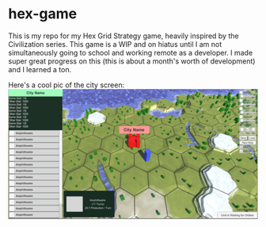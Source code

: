 # hex-game

This is my repo for my Hex Grid Strategy game, heavily inspired by the Civilization series. This game is a WIP and on hiatus until I am not simultaneously going to school and working remote as a developer. I made super great progress on this (this is about a month's worth of development) and I learned a ton. 

Here's a cool pic of the city screen: 
![Hex Game Pic](/images/readme.png)
